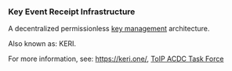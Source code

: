 ### Key Event Receipt Infrastructure

<p class="c8"><span>A decentralized permissionless </span><span class="c2"><a class="c3" href="#h.q0w3jq78va39">key management</a></span><span class="c0">&nbsp;architecture.</span></p><p class="c8"><span class="c0">Also known as: KERI.</span></p><p class="c8"><span>For more information, see: </span><span class="c2"><a class="c3" href="https://www.google.com/url?q=https://keri.one/&amp;sa=D&amp;source=editors&amp;ust=1706779842730572&amp;usg=AOvVaw340JSzDWxSQF-JNm7K4zRw">https://keri.one/</a></span><span>, </span><span class="c2"><a class="c3" href="https://www.google.com/url?q=https://wiki.trustoverip.org/display/HOME/ACDC%2B%2528Authentic%2BChained%2BData%2BContainer%2529%2BTask%2BForce&amp;sa=D&amp;source=editors&amp;ust=1706779842730915&amp;usg=AOvVaw0RLGnebwaDFPVAt5QQvAl3">ToIP ACDC Task Force</a></span></p>
